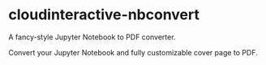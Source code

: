 # cloudinteractive-nbconvert
 A fancy-style Jupyter Notebook to PDF converter.

 Convert your Jupyter Notebook and fully customizable cover page to PDF.
 
